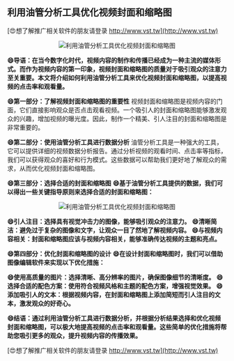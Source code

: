 ## **利用油管分析工具优化视频封面和缩略图**

[😍想了解推广相关软件的朋友请登录 http://www.vst.tw](http://www.vst.tw)

 <center><img src="https://vst.tw/MP4/tuiguang/png/7.png" alt="利用油管分析工具优化视频封面和缩略图"></center>

**😄导语：在当今数字化时代，视频内容的制作和传播已经成为一种主流的媒体形式。而作为视频内容的第一印象，视频封面和缩略图的质量对于吸引观众的注意力至关重要。本文将介绍如何利用油管分析工具来优化视频封面和缩略图，以提高视频的点击率和观看量。**

**😄第一部分：了解视频封面和缩略图的重要性**
视频封面和缩略图是视频内容的门面，它们直接影响观众是否点击观看视频。一个吸引人的封面和缩略图能够激发观众的兴趣，增加视频的曝光度。因此，制作一个精美、引人注目的封面和缩略图是非常重要的。

**😄第二部分：使用油管分析工具进行数据分析**
油管分析工具是一种强大的工具，它可以提供详细的视频数据分析报告。通过分析视频的观看时间、点击率等指标，我们可以获得观众的喜好和行为模式。这些数据可以帮助我们更好地了解观众的需求，从而优化视频封面和缩略图。

**😄第三部分：选择合适的封面和缩略图**
**😄基于油管分析工具提供的数据，我们可以得出一些关键指导原则来选择合适的封面和缩略图：**

 <center><img src="https://vst.tw/MP4/tuiguang/png/0.png" alt="利用油管分析工具优化视频封面和缩略图"></center>

**😄引人注目：选择具有视觉冲击力的图像，能够吸引观众的注意力。**
**😄清晰简洁：避免过于复杂的图像和文字，让观众一目了然地了解视频内容。**
**😄与视频内容相关：封面和缩略图应该与视频内容相关，能够准确传达视频的主题和亮点。**

**😄第四部分：优化封面和缩略图的设计**
**😄在设计封面和缩略图时，我们可以借助图像编辑软件来实现以下优化措施：**

**😄使用高质量的图片：选择清晰、高分辨率的图片，确保图像细节的清晰度。**
**😄选择合适的配色方案：使用符合视频风格和主题的配色方案，增强视觉效果。**
**😄添加吸引人的文本：根据视频内容，在封面和缩略图上添加简短而引人注目的文本，激发观众的好奇心。**

**😄结语：通过利用油管分析工具进行数据分析，并根据分析结果选择和优化视频封面和缩略图，可以极大地提高视频的点击率和观看量。这些简单的优化措施将帮助您吸引更多的观众，提升视频内容的传播效果。**

[😍想了解推广相关软件的朋友请登录 http://www.vst.tw](http://www.vst.tw)



